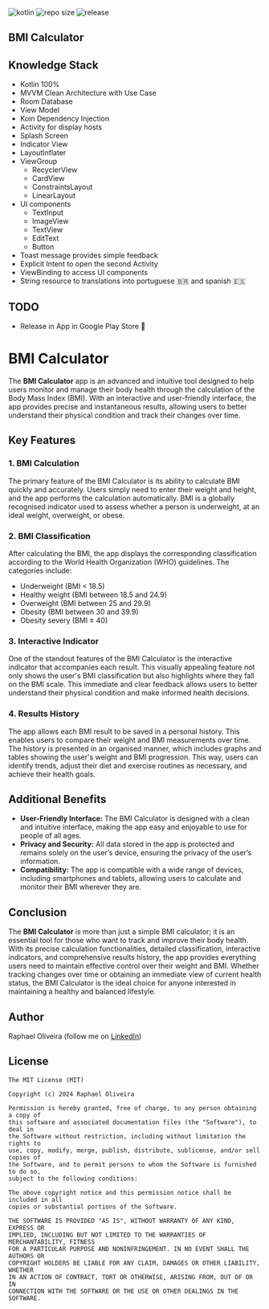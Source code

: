 ![kotlin][language-url]
![repo size][reposize-url]
![release][release-url]



[language-url]: https://img.shields.io/github/languages/top/RaphOliv/BMICalculator
[reposize-url]: https://img.shields.io/github/repo-size/RaphOliv/BMICalculator
[release-url]: https://img.shields.io/github/v/release/RaphOliv/BMICalculator

## BMI Calculator

## Knowledge Stack
* Kotlin 100%
* MVVM Clean Architecture with Use Case
* Room Database
* View Model
* Koin Dependency Injection
* Activity for display hosts
* Splash Screen
* Indicator View
* LayoutInflater
* ViewGroup
    * RecyclerView
    * CardView
    * ConstraintsLayout
    * LinearLayout
* UI components 
    * TextInput
    * ImageView
    * TextView
    * EditText
    * Button
* Toast message provides simple feedback
* Explicit Intent to open the second Activity
* ViewBinding to access UI components
* String resource to translations into portuguese 🇧🇷 and spanish 🇪🇸

## TODO
* Release in App in Google Play Store 🤖

# BMI Calculator

The **BMI Calculator** app is an advanced and intuitive tool designed to help users monitor and manage their body health through the calculation of the Body Mass Index (BMI). With an interactive and user-friendly interface, the app provides precise and instantaneous results, allowing users to better understand their physical condition and track their changes over time.

## Key Features

### 1. **BMI Calculation**
The primary feature of the BMI Calculator is its ability to calculate BMI quickly and accurately. Users simply need to enter their weight and height, and the app performs the calculation automatically. BMI is a globally recognised indicator used to assess whether a person is underweight, at an ideal weight, overweight, or obese.

### 2. **BMI Classification**
After calculating the BMI, the app displays the corresponding classification according to the World Health Organization (WHO) guidelines. The categories include:
- Underweight (BMI < 18.5)
- Healthy weight (BMI between 18.5 and 24.9)
- Overweight (BMI between 25 and 29.9)
- Obesity (BMI between 30 and 39.9)
- Obesity severy (BMI ≥ 40)

### 3. **Interactive Indicator**
One of the standout features of the BMI Calculator is the interactive indicator that accompanies each result. This visually appealing feature not only shows the user's BMI classification but also highlights where they fall on the BMI scale. This immediate and clear feedback allows users to better understand their physical condition and make informed health decisions.

### 4. **Results History**
The app allows each BMI result to be saved in a personal history. This enables users to compare their weight and BMI measurements over time. The history is presented in an organised manner, which includes graphs and tables showing the user's weight and BMI progression. This way, users can identify trends, adjust their diet and exercise routines as necessary, and achieve their health goals.

## Additional Benefits

- **User-Friendly Interface:** The BMI Calculator is designed with a clean and intuitive interface, making the app easy and enjoyable to use for people of all ages.
- **Privacy and Security:** All data stored in the app is protected and remains solely on the user’s device, ensuring the privacy of the user’s information.
- **Compatibility:** The app is compatible with a wide range of devices, including smartphones and tablets, allowing users to calculate and monitor their BMI wherever they are.

## Conclusion

The **BMI Calculator** is more than just a simple BMI calculator; it is an essential tool for those who want to track and improve their body health. With its precise calculation functionalities, detailed classification, interactive indicators, and comprehensive results history, the app provides everything users need to maintain effective control over their weight and BMI. Whether tracking changes over time or obtaining an immediate view of current health status, the BMI Calculator is the ideal choice for anyone interested in maintaining a healthy and balanced lifestyle.

## Author
Raphael Oliveira (follow me on [LinkedIn](https://www.linkedin.com/in/raphael-oliveira-191b44b9))

## License
```
The MIT License (MIT)

Copyright (c) 2024 Raphael Oliveira

Permission is hereby granted, free of charge, to any person obtaining a copy of
this software and associated documentation files (the "Software"), to deal in
the Software without restriction, including without limitation the rights to
use, copy, modify, merge, publish, distribute, sublicense, and/or sell copies of
the Software, and to permit persons to whom the Software is furnished to do so,
subject to the following conditions:

The above copyright notice and this permission notice shall be included in all
copies or substantial portions of the Software.

THE SOFTWARE IS PROVIDED "AS IS", WITHOUT WARRANTY OF ANY KIND, EXPRESS OR
IMPLIED, INCLUDING BUT NOT LIMITED TO THE WARRANTIES OF MERCHANTABILITY, FITNESS
FOR A PARTICULAR PURPOSE AND NONINFRINGEMENT. IN NO EVENT SHALL THE AUTHORS OR
COPYRIGHT HOLDERS BE LIABLE FOR ANY CLAIM, DAMAGES OR OTHER LIABILITY, WHETHER
IN AN ACTION OF CONTRACT, TORT OR OTHERWISE, ARISING FROM, OUT OF OR IN
CONNECTION WITH THE SOFTWARE OR THE USE OR OTHER DEALINGS IN THE SOFTWARE.
```
